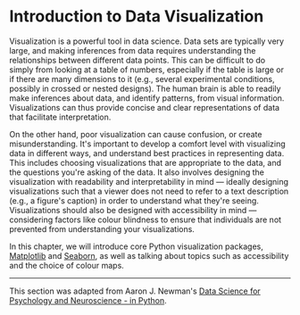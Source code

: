# Introduction to Data Visualization

Visualization is a powerful tool in data science. Data sets are typically very large, and making inferences from data requires understanding the relationships between different data points. This can be difficult to do simply from looking at a table of numbers, especially if the table is large or if there are many dimensions to it (e.g., several experimental conditions, possibly in crossed or nested designs). The human brain is able to readily make inferences about data, and identify patterns, from visual information. Visualizations can thus provide concise and clear representations of data that facilitate interpretation.

On the other hand, poor visualization can cause confusion, or create misunderstanding. It's important to develop a comfort level with visualizing data in different ways, and understand best practices in representing data. This includes choosing visualizations that are appropriate to the data, and the questions you're asking of the data. It also involves designing the visualization with readability and interpretability in mind — ideally designing visualizations such that a viewer does not need to refer to a text description (e.g., a figure's caption) in order to understand what they're seeing. Visualizations should also be designed with accessibility in mind — considering factors like colour blindness to ensure that individuals are not prevented from understanding your visualizations.

In this chapter, we will introduce core Python visualization packages, [Matplotlib](https://matplotlib.org/) and [Seaborn](https://seaborn.pydata.org), as well as talking about topics such as accessibility and the choice of colour maps. 

---
This section was adapted from Aaron J. Newman's [Data Science for Psychology and Neuroscience - in Python](https://neuraldatascience.io/intro.html).